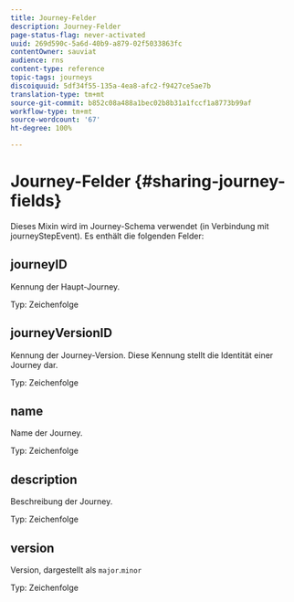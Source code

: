 ```yaml
---
title: Journey-Felder
description: Journey-Felder
page-status-flag: never-activated
uuid: 269d590c-5a6d-40b9-a879-02f5033863fc
contentOwner: sauviat
audience: rns
content-type: reference
topic-tags: journeys
discoiquuid: 5df34f55-135a-4ea8-afc2-f9427ce5ae7b
translation-type: tm+mt
source-git-commit: b852c08a488a1bec02b8b31a1fccf1a8773b99af
workflow-type: tm+mt
source-wordcount: '67'
ht-degree: 100%

---
```



# Journey-Felder {#sharing-journey-fields}

Dieses Mixin wird im Journey-Schema verwendet (in Verbindung mit journeyStepEvent). Es enthält die folgenden Felder:

## journeyID

Kennung der Haupt-Journey.

Typ: Zeichenfolge

## journeyVersionID

Kennung der Journey-Version. Diese Kennung stellt die Identität einer Journey dar.

Typ: Zeichenfolge

## name

Name der Journey.

Typ: Zeichenfolge

## description

Beschreibung der Journey.

Typ: Zeichenfolge

## version

Version, dargestellt als `major`.`minor`

Typ: Zeichenfolge